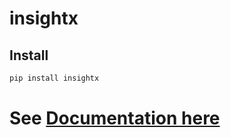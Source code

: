 # insightx


<!-- WARNING: THIS FILE WAS AUTOGENERATED! DO NOT EDIT! -->

## Install

``` sh
pip install insightx
```

# See [Documentation here](https://havef.github.io/insightx)
